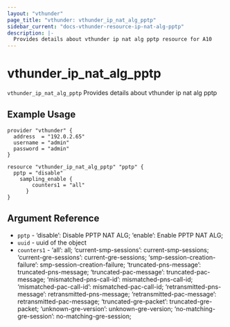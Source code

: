 ```yaml
---
layout: "vthunder"
page_title: "vthunder: vthunder_ip_nat_alg_pptp"
sidebar_current: "docs-vthunder-resource-ip-nat-alg-pptp"
description: |-
  Provides details about vthunder ip nat alg pptp resource for A10
---
```


# vthunder\_ip\_nat\_alg\_pptp

`vthunder_ip_nat_alg_pptp` Provides details about vthunder ip nat alg pptp
## Example Usage


```hcl
provider "vthunder" {
  address  = "192.0.2.65"
  username = "admin"
  password = "admin"
}

resource "vthunder_ip_nat_alg_pptp" "pptp" {
  pptp = "disable"
    sampling_enable {
        counters1 = "all"
      }
}
```

## Argument Reference

* `pptp` - ‘disable’: Disable PPTP NAT ALG; ‘enable’: Enable PPTP NAT ALG;
* `uuid` - uuid of the object
* `counters1` - ‘all’: all; ‘current-smp-sessions’: current-smp-sessions; ‘current-gre-sessions’: current-gre-sessions; ‘smp-session-creation-failure’: smp-session-creation-failure; ‘truncated-pns-message’: truncated-pns-message; ‘truncated-pac-message’: truncated-pac-message; ‘mismatched-pns-call-id’: mismatched-pns-call-id; ‘mismatched-pac-call-id’: mismatched-pac-call-id; ‘retransmitted-pns-message’: retransmitted-pns-message; ‘retransmitted-pac-message’: retransmitted-pac-message; ‘truncated-gre-packet’: truncated-gre-packet; ‘unknown-gre-version’: unknown-gre-version; ‘no-matching-gre-session’: no-matching-gre-session;

